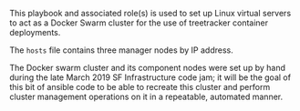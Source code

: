 This playbook and associated role(s) is used to set up Linux virtual servers to act as a Docker Swarm cluster for the use of treetracker container deployments. 

The `hosts` file contains three manager nodes by IP address. 

The Docker swarm cluster and its component nodes were set up by hand during the late March 2019 SF Infrastructure code jam; it will be the goal of this bit of ansible code to be able to recreate this cluster and perform cluster management operations on it in a repeatable, automated manner.
